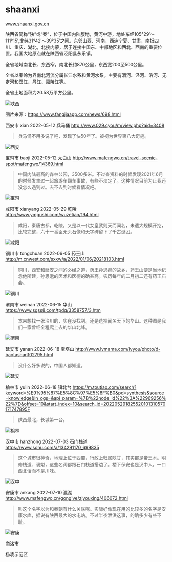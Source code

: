 # shaanxi

www.shaanxi.gov.cn

陕西省简称“陕”或“秦”，位于中国内陆腹地，黄河中游，地处东经105°29′～111°15′,北纬31°42′～39°35′之间。东邻山西、河南，西连宁夏、甘肃，南抵四川、重庆、湖北，北接内蒙，居于连接中国东、中部地区和西北、西南的重要位置。我国大地原点就在陕西省泾阳县永乐镇。

全省地域南北长、东西窄，南北长约870公里，东西宽200至500公里。

全省以秦岭为界南北河流分属长江水系和黄河水系。主要有渭河、泾河、洛河、无定河和汉江、丹江、嘉陵江等。

全省土地面积为20.58万平方公里。

![陕西](shaanxi.png)

图片来源：https://www.fangjiaapp.com/news/698.html



西安市 xian 2022-05-12 兵马俑 http://www.029.cyou/m/view.php?aid=3408

> 兵马俑不用多说了吧，发现了快50年了。被视为世界第八大奇迹。

![西安](xian.jpeg)

宝鸡市 baoji 2022-05-12 太白山 http://www.mafengwo.cn/travel-scenic-spot/mafengwo/14369.html

> 中国内陆最高的森林公园，3500多米。不过查资料的时候发现2021年6月的时候发生过一起旅游车翻车事故，有些不淡定了。这种情况目前为止我还没怎么遇到过。去不去到时候看情况吧。

![宝鸡](baoji.jpeg)

咸阳市 xianyang 2022-05-29 乾陵 http://www.ymgushi.com/wuzetian/194.html

> 咸阳，秦唐古都，乾陵，又是以一代女皇武则天而闻名，未遭大规模开挖，比较完整，六十一番臣无头石像和无字碑留下了千古谜团。

![咸阳](xianyang.jpeg)

铜川市 tongchuan 2022-06-05 药王山 http://m.cnwest.com/sxxw/a/2022/01/06/20218103.html

> 铜川，西安和延安之间的必经之道，药王孙思邈的故乡，药王山便是当地纪念他所建，孙思邈的医术和医德的确甚高。农历每年的二月初二还有药王庙会。

![铜川](tongchuan.jpeg)

渭南市 weinan 2022-06-15 华山 https://www.sgss8.com/tpdq/3358757/3.htm

> 本来想找一张洽川的，实在没找到。还是选择闻名天下的华山。这种图是我们一家曾经全程爬上去的华山北峰。

![渭南](weinan.jpeg)

延安市 yanan 2022-06-18 宝塔山 http://www.lvmama.com/lvyou/photo/d-baotashan102795.html

> 没什么好多说的，中国人都知道。

![延安](yanan.jpg)

榆林市 yulin 2022-06-18 镇北台 https://m.toutiao.com/search?keyword=%E9%95%87%E5%8C%97%E5%8F%B0&pd=synthesis&source=knowledge&in_ogs=&api_param=%7B%22node_id%22%3A%22969256%22%7D&offset=10&start_index=10&search_id=202205291825520101310570171747895F

> 陕西最北，长城第一台。

![榆林](yulin.jpg)

汉中市 hanzhong 2022-07-03 石门栈道 https://www.sohu.com/a/134291170_699835

> 这个城市很神奇，地理上位于西蜀，行政上归属陕甘，其实都是帝王术。明修栈道、褒姒，这些名词都跟石门栈道搭边了。楼下保安也是汉中人。一口西北话而不是川味。

![汉中](hanzhong.jpeg)

安康市 ankang 2022-07-10 瀛湖 http://www.mafengwo.cn/gonglve/ziyouxing/406072.html

> 叫这个名字以为和秦朝有什么关联呢。实际好像现在用的比较多的名字是安康水库，据说有陕西最大的水电站。不过半夜泄洪这事，的确多少有些不耻。

![安康](ankang.jpeg)

商洛市

杨凌示范区

